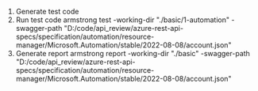 1. Generate test code
2. Run test code
    armstrong test -working-dir "./basic/1-automation" -swagger-path "D:/code/api_review/azure-rest-api-specs/specification/automation/resource-manager/Microsoft.Automation/stable/2022-08-08/account.json"
3. Generate report
    armstrong report -working-dir "./basic" -swagger-path "D:/code/api_review/azure-rest-api-specs/specification/automation/resource-manager/Microsoft.Automation/stable/2022-08-08/account.json"